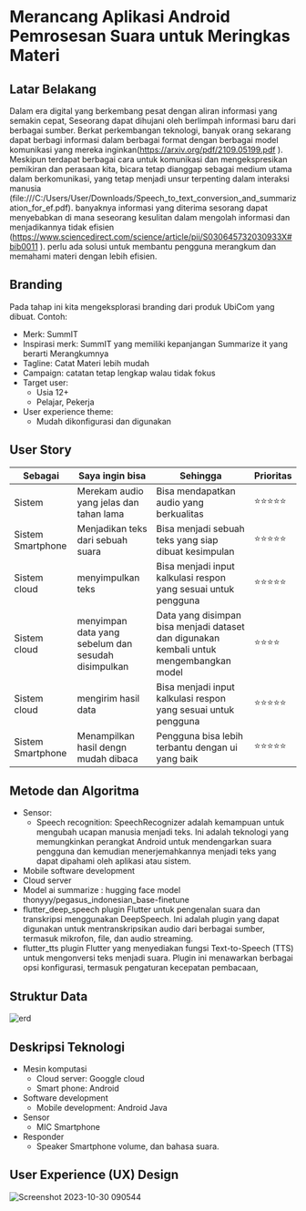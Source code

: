 # Merancang Aplikasi Android Pemrosesan Suara untuk Meringkas Materi

## Latar Belakang
Dalam era digital yang berkembang pesat dengan aliran informasi yang semakin cepat, Seseorang dapat dihujani oleh berlimpah informasi baru dari berbagai sumber. Berkat perkembangan teknologi, banyak orang sekarang dapat berbagi informasi dalam berbagai format dengan berbagai model komunikasi yang mereka inginkan(https://arxiv.org/pdf/2109.05199.pdf ). Meskipun terdapat berbagai cara untuk komunikasi dan mengekspresikan pemikiran dan perasaan kita, bicara tetap dianggap sebagai medium utama dalam berkomunikasi, yang tetap menjadi unsur terpenting dalam interaksi manusia (file:///C:/Users/User/Downloads/Speech_to_text_conversion_and_summarization_for_ef.pdf). banyaknya informasi yang diterima sesorang dapat menyebabkan di mana seseorang kesulitan dalam mengolah informasi dan menjadikannya tidak efisien (https://www.sciencedirect.com/science/article/pii/S030645732030933X#bib0011 ). perlu ada solusi untuk membantu pengguna merangkum dan memahami materi dengan lebih efisien. 

## Branding
Pada tahap ini kita mengeksplorasi branding dari produk UbiCom yang dibuat. Contoh:
- Merk: SummIT
- Inspirasi merk: SummIT yang memiliki kepanjangan Summarize it yang berarti Merangkumnya
- Tagline: Catat Materi lebih mudah
- Campaign: catatan tetap lengkap walau tidak fokus
- Target user:
  - Usia 12+
  - Pelajar, Pekerja
- User experience theme:
  - Mudah dikonfigurasi dan digunakan

## User Story
|Sebagai|Saya ingin bisa|Sehingga|Prioritas
|---|---|---|---|
|Sistem|Merekam audio yang jelas dan tahan lama|Bisa mendapatkan audio yang berkualitas|⭐⭐⭐⭐⭐|
|Sistem Smartphone|Menjadikan teks dari sebuah suara|Bisa menjadi sebuah teks yang siap dibuat kesimpulan|⭐⭐⭐⭐⭐|
|Sistem cloud|menyimpulkan teks |Bisa menjadi input kalkulasi respon yang sesuai untuk pengguna|⭐⭐⭐⭐⭐|
|Sistem cloud|menyimpan data yang sebelum dan sesudah disimpulkan |Data yang disimpan bisa menjadi dataset dan digunakan kembali untuk mengembangkan model|⭐⭐⭐⭐|
|Sistem cloud|mengirim hasil data|Bisa menjadi input kalkulasi respon yang sesuai untuk pengguna|⭐⭐⭐⭐⭐|
|Sistem Smartphone|Menampilkan hasil dengn mudah dibaca|Pengguna bisa lebih terbantu dengan ui yang baik|⭐⭐⭐⭐⭐|


## Metode dan Algoritma
- Sensor:
  - Speech recognition: SpeechRecognizer adalah kemampuan untuk mengubah ucapan manusia menjadi teks. Ini adalah teknologi yang memungkinkan perangkat Android untuk mendengarkan suara pengguna dan kemudian menerjemahkannya menjadi teks yang dapat dipahami oleh aplikasi atau sistem.
- Mobile software development
- Cloud server
- Model ai summarize : hugging face model thonyyy/pegasus_indonesian_base-finetune
- flutter_deep_speech plugin Flutter untuk pengenalan suara dan transkripsi menggunakan DeepSpeech. Ini adalah plugin yang dapat digunakan untuk mentranskripsikan audio dari berbagai sumber, termasuk mikrofon, file, dan audio streaming.
- flutter_tts plugin Flutter yang menyediakan fungsi Text-to-Speech (TTS) untuk mengonversi teks menjadi suara. Plugin ini menawarkan berbagai opsi konfigurasi, termasuk pengaturan kecepatan pembacaan, 

## Struktur Data
![erd](https://github.com/munazirdzuana/SummIt/assets/78277922/5c9337b6-5b3f-4c43-ae20-7766f555d8a4)

## Deskripsi Teknologi
- Mesin komputasi
  - Cloud server: Googgle cloud
  - Smart phone: Android 
- Software development
  - Mobile development: Android Java
- Sensor
  - MIC Smartphone 
- Responder
  - Speaker Smartphone
  volume, dan bahasa suara.
## User Experience (UX) Design
![Screenshot 2023-10-30 090544](https://github.com/munazirdzuana/SummIt/assets/78277922/e38aaa3f-24f7-4b66-b08b-9f4dea48d720)

